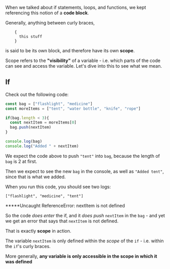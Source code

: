 When we talked about if statements, loops, and functions, we kept referencing this notion of a **code block**.

  

Generally, anything between curly braces, 
```
    {
      this stuff
    }
```
 
is said to be its own block, and therefore have its own **scope**.

Scope refers to the **"visibility"** of a variable - i.e. which parts of the code can see and access the variable. Let's dive into this to see what we mean.

## If

Check out the following code:

```js
const bag = ["flashlight", "medicine"]
const moreItems = ["tent", "water bottle", "knife", "rope"]

if(bag.length < 3){
  const nextItem = moreItems[0]
  bag.push(nextItem)
}

console.log(bag)
console.log("Added " + nextItem)
```
  
We expect the code above to push `"tent"` into `bag`, because the length of `bag` is 2 at first.

Then we expect to see the new `bag` in the console, as well as `"Added tent"`, since that is what we added.

  

When you run this code, you should see two logs:
  

    ["flashlight", "medicine", "tent"]
*****Uncaught ReferenceError: nextItem is not defined

  

So the code _does enter_ the if, and it _does push_ `nextItem` in the `bag` - and yet we get an error that says that `nextItem` is not defined.

  

That is exactly **scope** in action.

The variable `nextItem` is only defined within the _scope_ of the `if` - i.e. within the `if`'s curly braces.

  

More generally, **any variable is only accessible in the scope in which it was defined**
